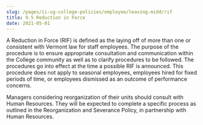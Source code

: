 ```yaml
---
slug: /pages/ii-ug-college-policies/employee/leaving-midd/rif
title: 9.5 Reduction in Force
date: 2021-05-01
---
```

A Reduction in Force (RIF) is defined as the laying off of more than one or consistent with Vermont law for staff employees. The purpose of the procedure is to ensure appropriate consultation and communication within the College community as well as to clarify procedures to be followed. The procedures go into effect at the time a possible RIF is announced. This procedure does not apply to seasonal employees, employees hired for fixed periods of time, or employees dismissed as an outcome of performance concerns.

Managers considering reorganization of their units should consult with Human Resources. They will be expected to complete a specific process as outlined in the Reorganization and Severance Policy, in partnership with Human Resources.
